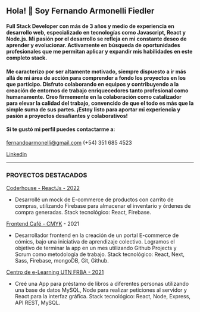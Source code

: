 ## Hola! 👋 Soy Fernando Armonelli Fiedler

#### Full Stack Developer con más de 3 años y medio de experiencia en desarrollo web, especializado en tecnologías como Javascript, React y Node.js. Mi pasión por el desarrollo se refleja en mi constante deseo de aprender y evolucionar. Activamente en búsqueda de oportunidades profesionales que me permitan aplicar y expandir mis habilidades en este completo stack.

#### Me caracterizo por ser altamente motivado, siempre dispuesto a ir más allá de mi área de acción para comprender a fondo los proyectos en los que participo. Disfruto colaborando en equipos y contribuyendo a la creación de entornos de trabajo enriquecedores tanto profesional como humanamente. Creo firmemente en la colaboración como catalizador para elevar la calidad del trabajo, convencido de que el todo es más que la simple suma de sus partes. ¡Estoy listo para aportar mi experiencia y pasión a proyectos desafiantes y colaborativos!

#### Si te gustó mi perfil puedes contactarme a:
fernandoarmonelli@gmail.com
(+54) 351 685 4523

[Linkedin](https://www.linkedin.com/in/fernando-armonelli-fiedler/)

----------------------------------------
### PROYECTOS DESTACADOS

[Coderhouse - ReactJs - 2022](https://amigurumi-store-armonelli.vercel.app/)
- Desarrollé un mock de E-commerce de productos con carrito de compras, utilizando Firebase para almacenar el inventario y órdenes de compra generadas. Stack tecnológico: React, Firebase.

[Frontend Café - CMYK](https://marvel-store.vercel.app/) - 2021
- Desarrollador frontend en la creación de un portal E-commerce de cómics, bajo una iniciativa de aprendizaje colectivo. Logramos el objetivo de terminar la app en un mes utilizando Github Projects y Scrum como metodología de trabajo. Stack tecnológico: React, Next, Sass, Firebase, mongoDB, Git, Github.

[Centro de e-Learning UTN FRBA - 2021](https://react-mybooks.netlify.app/)
- Creé una App para préstamo de libros a diferentes personas utilizando una base de datos MySQL, Node para realizar peticiones al servidor y React para la interfaz gráfica. Stack tecnológico: React, Node, Express, API REST, MySQL.


<!--
**fernandoarmonellifiedler/fernandoarmonellifiedler** is a ✨ _special_ ✨ repository because its `README.md` (this file) appears on your GitHub profile.

Here are some ideas to get you started:

- 🔭 I’m currently working on ...
- 🌱 I’m currently learning ...
- 👯 I’m looking to collaborate on ...
- 🤔 I’m looking for help with ...
- 💬 Ask me about ...
- 📫 How to reach me: ...
- 😄 Pronouns: ...
- ⚡ Fun fact: ...
-->
